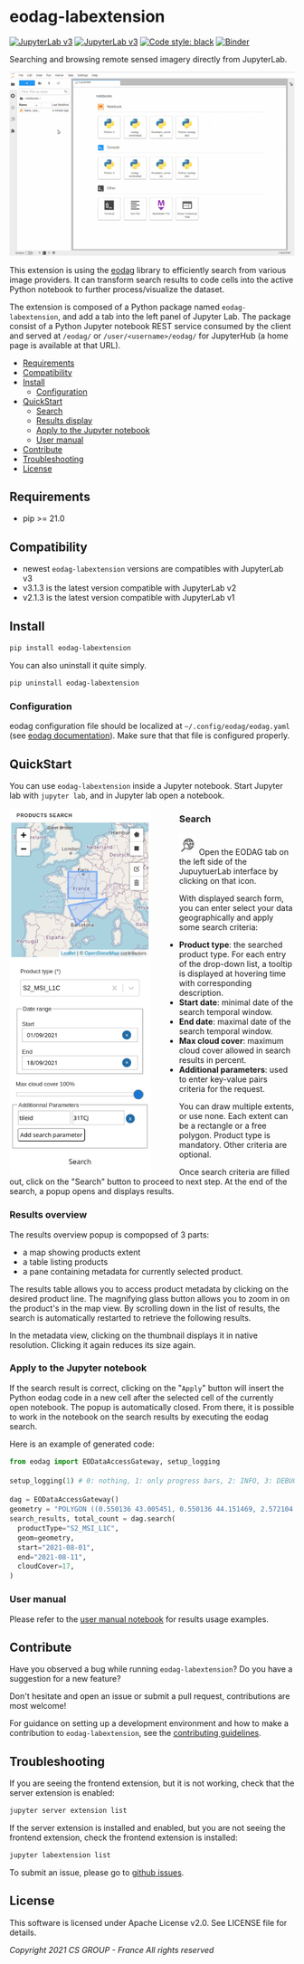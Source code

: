 # eodag-labextension

[![JupyterLab v3](https://badge.fury.io/py/eodag-labextension.svg)](https://badge.fury.io/py/eodag-labextension)
[![JupyterLab v3](https://img.shields.io/badge/jupyterlab-3.x-orange?logo=jupyter)](https://jupyter.org/)
[![Code style: black](https://img.shields.io/badge/code%20style-black-000000.svg)](https://github.com/psf/black)
[![Binder](https://mybinder.org/badge_logo.svg)](https://mybinder.org/v2/git/https%3A%2F%2Fgithub.com%2FCS-SI%2Feodag-labextension.git/master?urlpath=lab%2Ftree%2Fnotebooks%2Fbasic_usage.ipynb)

Searching and browsing remote sensed imagery directly from JupyterLab.

![screencast](https://raw.githubusercontent.com/CS-SI/eodag-labextension/develop/notebooks/images/eodag_labext_screencast.gif)

This extension is using the [eodag](https://github.com/CS-SI/eodag) library to efficiently search from various image providers. It can transform search results to code cells into the active Python notebook to further process/visualize the dataset.

The extension is composed of a Python package named `eodag-labextension`, and add a tab into the left panel of Jupyter Lab. The package consist of a Python Jupyter notebook REST service consumed by the client and served at `/eodag/` or `/user/<username>/eodag/` for JupyterHub (a home page is available at that URL).

- [Requirements](#Requirements)
- [Compatibility](#Compatibility)
- [Install](#Install)
  - [Configuration](#Configuration)
- [QuickStart](#QuickStart)
  - [Search](#Search)
  - [Results display](#Results-display)
  - [Apply to the Jupyter notebook](#Apply-to-the-Jupyter-notebook)
  - [User manual](#User-manual)
- [Contribute](#Contribute)
- [Troubleshooting](#Troubleshooting)
- [License](#License)

## Requirements

- pip >= 21.0

## Compatibility

- newest `eodag-labextension` versions are compatibles with JupyterLab v3
- v3.1.3 is the latest version compatible with JupyterLab v2
- v2.1.3 is the latest version compatible with JupyterLab v1

## Install

```bash
pip install eodag-labextension
```

You can also uninstall it quite simply.

```bash
pip uninstall eodag-labextension
```

### Configuration

eodag configuration file should be localized at `~/.config/eodag/eodag.yaml` (see
[eodag documentation](https://eodag.readthedocs.io/en/latest/getting_started_guide/configure.html)).
Make sure that that file is configured properly.

## QuickStart

You can use `eodag-labextension` inside a Jupyter notebook. Start Jupyter lab with `jupyter lab`, and in Jupyter lab open a notebook.

<img style="float: left; margin-right: 50px;" alt="labextension form" src="./notebooks/images/eodag_labext_form.png" width="250px">

### Search

![extension logo](./notebooks/images/eodag_labext_icon.png)
Open the EODAG tab on the left side of the JupuytuerLab interface by clicking on that icon.

With displayed search form, you can enter select your data geographically and apply some search criteria:

- **Product type**: the searched product type. For each entry of the drop-down list, a tooltip is displayed at hovering time with corresponding description.
- **Start date**: minimal date of the search temporal window.
- **End date**: maximal date of the search temporal window.
- **Max cloud cover**: maximum cloud cover allowed in search results in percent.
- **Additional parameters**: used to enter key-value pairs criteria for the request.

You can draw multiple extents, or use none. Each extent can be a rectangle or a free polygon.
Product type is mandatory. Other criteria are optional.

Once search criteria are filled out, click on the "Search" button to proceed to next step. At the end of the search, a popup opens and displays results.

<span style="clear: both; display: block; "></span>

### Results overview

The results overview popup is compopsed of 3 parts:

- a map showing products extent
- a table listing products
- a pane containing metadata for currently selected product.

The results table allows you to access product metadata by clicking on the desired product line. The magnifying glass button allows you to zoom in on the product's in the map view. By scrolling down in the list of results, the search is automatically restarted to retrieve the following results.

In the metadata view, clicking on the thumbnail displays it in native resolution. Clicking it again reduces its size again.

### Apply to the Jupyter notebook

If the search result is correct, clicking on the "`Apply`" button will insert the Python eodag code in a new cell after the selected cell of the currently open notebook. The popup is automatically closed. From there, it is possible to work in the notebook on the search results by executing the eodag search.

Here is an example of generated code:

```python
from eodag import EODataAccessGateway, setup_logging

setup_logging(1) # 0: nothing, 1: only progress bars, 2: INFO, 3: DEBUG

dag = EODataAccessGateway()
geometry = "POLYGON ((0.550136 43.005451, 0.550136 44.151469, 2.572104 44.151469, 2.572104 43.005451, 0.550136 43.005451))"
search_results, total_count = dag.search(
  productType="S2_MSI_L1C",
  geom=geometry,
  start="2021-08-01",
  end="2021-08-11",
  cloudCover=17,
)
```

### User manual

Please refer to the [user manual notebook](notebooks/user_manual.ipynb) for results usage examples.

## Contribute

Have you observed a bug while running `eodag-labextension`?
Do you have a suggestion for a new feature?

Don't hesitate and open an issue or submit a pull request, contributions are most welcome!

For guidance on setting up a development environment and how to make a
contribution to `eodag-labextension`, see the
[contributing guidelines](https://github.com/CS-SI/eodag-labextension/blob/develop/CONTRIBUTING.md).

## Troubleshooting

If you are seeing the frontend extension, but it is not working, check
that the server extension is enabled:

```bash
jupyter server extension list
```

If the server extension is installed and enabled, but you are not seeing
the frontend extension, check the frontend extension is installed:

```bash
jupyter labextension list
```

To submit an issue, please go to [github issues](https://github.com/CS-SI/eodag-labextension/issues).

## License

This software is licensed under Apache License v2.0.
See LICENSE file for details.

_Copyright 2021 CS GROUP - France
All rights reserved_
